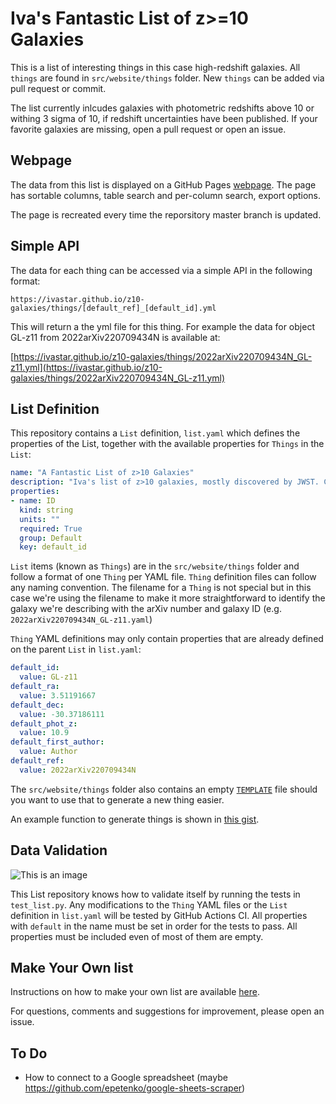 # Iva's Fantastic List of z>=10 Galaxies

This is a list of interesting things in this case high-redshift galaxies. All `things` are found in `src/website/things` folder. New `things` can be added via pull request or commit.

The list currently inlcudes galaxies with photometric redshifts above 10 or withing 3 sigma of 10, if redshift uncertainties have been published. If your favorite galaxies are missing, open a pull request or open an issue.

## Webpage

The data from this list is displayed on a GitHub Pages [webpage](https://ivastar.github.io/z10-galaxies/). The page has sortable columns, table search and per-column search, export options.

The page is recreated every time the reporsitory master branch is updated.

## Simple API

The data for each thing can be accessed via a simple API in the following format:

`https://ivastar.github.io/z10-galaxies/things/[default_ref]_[default_id].yml`

This will return a the yml file for this thing. For example the data for object GL-z11 from 2022arXiv220709434N is available at:

[https://ivastar.github.io/z10-galaxies/things/2022arXiv220709434N_GL-z11.yml](https://ivastar.github.io/z10-galaxies/things/2022arXiv220709434N_GL-z11.yml)

## List Definition

This repository contains a `List` definition, `list.yaml` which defines the properties of the List, together with the available properties for `Things` in the `List`:

```YAML
name: "A Fantastic List of z>10 Galaxies"
description: "Iva's list of z>10 galaxies, mostly discovered by JWST. Collected from the arXiv from July 13, 2022 up to now."
properties:
- name: ID
  kind: string
  units: ""
  required: True
  group: Default
  key: default_id
```

`List` items (known as `Things`) are in the `src/website/things` folder and follow a format of one `Thing` per YAML file. `Thing` definition files can follow any naming convention. The filename for a `Thing` is not special but in this case we're using the filename to make it more straightforward to identify the galaxy we're describing with the arXiv number and galaxy ID (e.g. `2022arXiv220709434N_GL-z11.yaml`)

`Thing` YAML definitions may only contain properties that are already defined on the parent `List` in `list.yaml`:

```YAML
default_id:
  value: GL-z11
default_ra:
  value: 3.51191667
default_dec:
  value: -30.37186111
default_phot_z:
  value: 10.9
default_first_author:
  value: Author
default_ref:
  value: 2022arXiv220709434N
```

The `src/website/things` folder also contains an empty [`TEMPLATE`](https://github.com/ivastar/z10-galaxies/blob/master/src/website/things/TEMPLATE) file should you want to use that to generate a new thing easier.

An example function to generate things is shown in [this gist](https://gist.github.com/ivastar/36466f0d97b0944caac42e0c12e4d95e).

## Data Validation

![This is an image](https://github.com/ivastar/z10-galaxies/actions/workflows/ci.yml/badge.svg)

This List repository knows how to validate itself by running the tests in `test_list.py`. Any modifications to the `Thing` YAML files or the `List` definition in `list.yaml` will be tested by GitHub Actions CI. All properties with `default` in the name must be set in order for the tests to pass. All properties must be included even of most of them are empty.

## Make Your Own list

Instructions on how to make your own list are available [here](https://github.com/ivastar/z10-galaxies/blob/master/DIY.md).

For questions, comments and suggestions for improvement, please open an issue.

## To Do

- How to connect to a Google spreadsheet (maybe https://github.com/epetenko/google-sheets-scraper)

